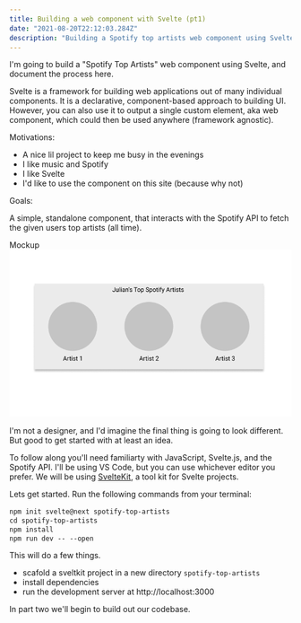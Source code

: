 ```yaml
---
title: Building a web component with Svelte (pt1)
date: "2021-08-20T22:12:03.284Z"
description: "Building a Spotify top artists web component using Svelte"
---
```


I'm going to build a "Spotify Top Artists" web component using Svelte, and document the process here.

Svelte is a framework for building web applications out of many individual components. It is a declarative, component-based approach to building UI. However, you can also use it to output a single custom element, aka web component, which could then be used anywhere (framework agnostic).

Motivations:

- A nice lil project to keep me busy in the evenings
- I like music and Spotify
- I like Svelte
- I'd like to use the component on this site (because why not)

Goals:

A simple, standalone component, that interacts with the Spotify API to fetch the given users top artists (all time).

Mockup
![Spotify Top Artists](./top-artists-mockup.png)

I'm not a designer, and I'd imagine the final thing is going to look different. But good to get started with at least an idea.

To follow along you'll need familiarty with JavaScript, Svelte.js, and the Spotify API. I'll be using VS Code, but you can use whichever editor you prefer. We will be using [SvelteKit](https://kit.svelte.dev/docs), a tool kit for Svelte projects.

Lets get started. Run the following commands from your terminal:

```
npm init svelte@next spotify-top-artists
cd spotify-top-artists
npm install
npm run dev -- --open

```

This will do a few things.

- scafold a sveltkit project in a new directory `spotify-top-artists`
- install dependencies
- run the development server at http://localhost:3000

In part two we'll begin to build out our codebase.
